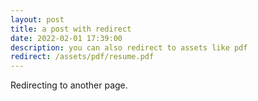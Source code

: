 ```yaml
---
layout: post
title: a post with redirect
date: 2022-02-01 17:39:00
description: you can also redirect to assets like pdf
redirect: /assets/pdf/resume.pdf
---
```


Redirecting to another page.
